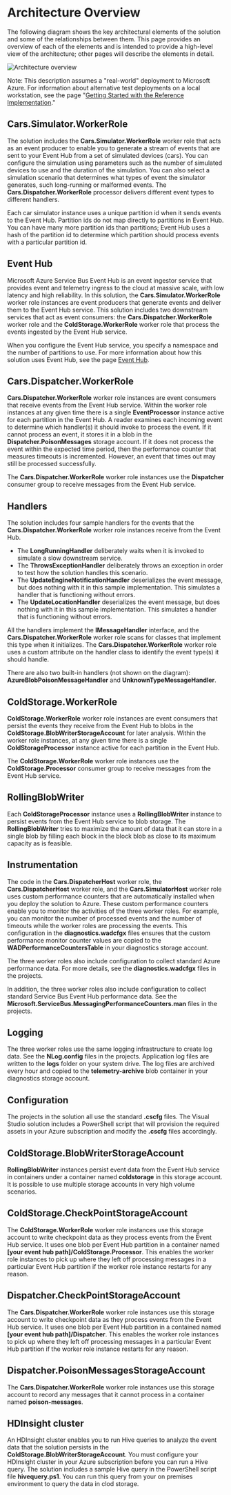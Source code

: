 # Architecture Overview

The following diagram shows the key architectural elements of the solution and some of the relationships between them. This page provides an overview of each of the elements and is intended to provide a high-level view of the architecture; other pages will describe the elements in detail.

![Architecture overview][architectureoverview]

Note: This description assumes a "real-world" deployment to Microsoft Azure. For information about alternative test deployments on a local workstation, see the page "[Getting Started with the Reference Implementation][gettingstartedpage]."

## Cars.Simulator.WorkerRole

The solution includes the **Cars.Simulator.WorkerRole** worker role that acts as an event producer to enable you to generate a stream of events that are sent to your Event Hub from a set of simulated devices (cars). You can configure the simulation using parameters such as the number of simulated devices to use and the duration of the simulation. You can also select a simulation scenario that determines what types of event the simulator generates, such long-running or malformed events. The **Cars.Dispatcher.WorkerRole** processor delivers different event types to different handlers.

Each car simulator instance uses a unique partition id when it sends events to the Event Hub. Partition ids do not map directly to partitions in Event Hub. You can have many more partition ids than partitions; Event Hub uses a hash of the partition id to determine which partition should process events with a particular partition id.

## Event Hub

Microsoft Azure Service Bus Event Hub is an event ingestor service that provides event and telemetry ingress to the cloud at massive scale, with low latency and high reliability. In this solution, the **Cars.Simulator.WorkerRole**  worker role instances are event producers that generate events and deliver them to the Event Hub service. This solution includes two downstream services that act as event consumers: the **Cars.Dispatcher.WorkerRole** worker role and the **ColdStorage.WorkerRole** worker role that process the events ingested by the Event Hub service.

When you configure the Event Hub service, you specify a namespace and the number of partitions to use. For more information about how this solution uses Event Hub, see the page [Event Hub][eventhubpage].

## Cars.Dispatcher.WorkerRole

**Cars.Dispatcher.WorkerRole** worker role instances are event consumers that receive events from the Event Hub service. Within the worker role instances at any given time there is a single **EventProcessor** instance active for each partition in the Event Hub. A reader examines each incoming event to determine which handler(s) it should invoke to process the event. If it cannot process an event, it stores it in a blob in the **Dispatcher.PoisonMessages** storage account. If it does not process the event within the expected time period, then the performance counter that measures timeouts is incremented. However, an event that times out may still be processed successfully.

The **Cars.Dispatcher.WorkerRole** worker role instances use the **Dispatcher** consumer group to receive messages from the Event Hub service.

## Handlers

The solution includes four sample handlers for the events that the **Cars.Dispatcher.WorkerRole** worker role instances receive from the Event Hub.

- The **LongRunningHandler** deliberately waits when it is invoked to simulate a slow downstream service.
- The **ThrowsExceptionHandler** deliberately throws an exception in order to test how the solution handles this scenario.
- The **UpdateEngineNotificationHandler** deserializes the event message, but does nothing with it in this sample implementation. This simulates a handler that is functioning without errors.
- The **UpdateLocationHandler** deserializes the event message, but does nothing with it in this sample implementation. This simulates a handler that is functioning without errors.

All the handlers implement the **IMessageHandler** interface, and the **Cars.Dispatcher.WorkerRole** worker role scans for classes that implement this type when it initializes. The **Cars.Dispatcher.WorkerRole** worker role uses a custom attribute on the handler class to identify the event type(s) it should handle.

There are also two built-in handlers (not shown on the diagram): **AzureBlobPoisonMessageHandler** and **UnknownTypeMessageHandler**.

## ColdStorage.WorkerRole

**ColdStorage.WorkerRole** worker role instances are event consumers that persist the events they receive from the Event Hub to blobs in the **ColdStorage.BlobWriterStorageAccount** for later analysis. Within the worker role instances, at any given time there is a single **ColdStorageProcessor** instance active for each partition in the Event Hub.

The **ColdStorage.WorkerRole** worker role instances use the **ColdStorage.Processor** consumer group to receive messages from the Event Hub service.

## RollingBlobWriter

Each **ColdStorageProcessor** instance uses a **RollingBlobWriter** instance to persist events from the Event Hub service to blob storage. The **RollingBlobWriter** tries to maximize the amount of data that it can store in a single blob by filling each block in the block blob as close to its maximum capacity as is feasible.

## Instrumentation

The code in the  **Cars.DispatcherHost** worker role, the **Cars.DispatcherHost** worker role, and the **Cars.SimulatorHost** worker role uses custom performance counters that are automatically installed when you deploy the solution to Azure. These custom performance counters enable you to monitor the activities of the three worker roles. For example, you can monitor the number of processed events and the number of timeouts while the worker roles are processing the events. This configuration in the **diagnostics.wadcfgx** files ensures that the custom performance monitor counter values are copied to the  **WADPerformanceCountersTable** in your diagnostics storage account.

The three worker roles also include configuration to collect standard Azure performance data. For more details, see the **diagnostics.wadcfgx** files in the projects.

In addition, the three worker roles also include configuration to collect standard Service Bus Event Hub performance data. See the **Microsoft.ServiceBus.MessagingPerformanceCounters.man** files in the projects.

## Logging

The three worker roles use the same logging infrastructure to create log data. See the **NLog.config** files in the projects. Application log files are written to the **logs** folder on your system drive. The log files are archived every hour and copied to the **telemetry-archive** blob container in your diagnostics storage account.

## Configuration

The projects in the solution all use the standard **.cscfg** files. The Visual Studio solution includes a PowerShell script that will provision the required assets in your Azure subscription and modify the **.cscfg** files accordingly.

## ColdStorage.BlobWriterStorageAccount

**RollingBlobWriter** instances persist event data from the Event Hub service in containers under a container named **coldstorage** in this storage account. It is possible to use multiple storage accounts in very high volume scenarios.

## ColdStorage.CheckPointStorageAccount

The **ColdStorage.WorkerRole** worker role instances use this storage account to write checkpoint data as they process events from the Event Hub service. It uses one blob per Event Hub partition in a container named **[your event hub path]/ColdStorage.Processor**. This enables the worker role instances to pick up where they left off processing messages in a particular Event Hub partition if the worker role instance restarts for any reason.

## Dispatcher.CheckPointStorageAccount

The **Cars.Dispatcher.WorkerRole** worker role instances use this storage account to write checkpoint data as they process events from the Event Hub service. It uses one blob per Event Hub partition in a contained named **[your event hub path]/Dispatcher**. This enables the worker role instances to pick up where they left off processing messages in a particular Event Hub partition if the worker role instance restarts for any reason.

## Dispatcher.PoisonMessagesStorageAccount

The **Cars.Dispatcher.WorkerRole** worker role instances use this storage account to record any messages that it cannot process in a container named **poison-messages**.

## HDInsight cluster

An HDInsight cluster enables you to run Hive queries to analyze the event data that the solution persists in the **ColdStorage.BlobWriterStorageAccount**. You must configure your HDInsight cluster in your Azure subscription before you can run a Hive query. The solution includes a sample Hive query in the PowerShell script file **hivequery.ps1**. You can run this query from your on premises environment to query the data in clod storage.




[gettingstartedpage]: GettingStarted.md
[eventhubpage]: EventHubService.md

[architectureoverview]: Figures/02-architectureoverview.png
